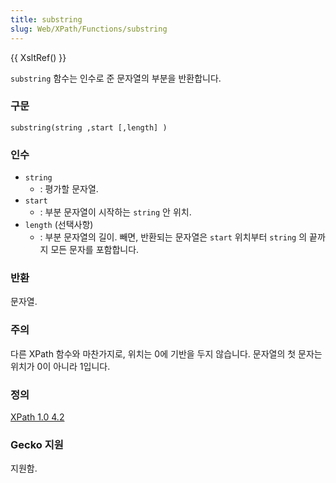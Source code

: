 ```yaml
---
title: substring
slug: Web/XPath/Functions/substring
---
```


{{ XsltRef() }}

`substring` 함수는 인수로 준 문자열의 부분을 반환합니다.

### 구문

```
substring(string ,start [,length] )
```

### 인수

- `string`
  - : 평가할 문자열.
- `start`
  - : 부분 문자열이 시작하는
    `string`
    안 위치.
- `length`
  (선택사항)
  - : 부분 문자열의 길이. 빼면, 반환되는 문자열은
    `start`
    위치부터
    `string`
    의 끝까지 모든 문자를 포함합니다.

### 반환

문자열.

### 주의

다른 XPath 함수와 마찬가지로, 위치는 0에 기반을 두지 않습니다. 문자열의 첫 문자는 위치가 0이 아니라 1입니다.

### 정의

[XPath 1.0 4.2](http://www.w3.org/TR/xpath#function-substring)

### Gecko 지원

지원함.
